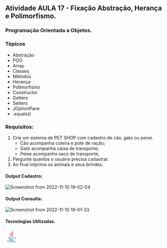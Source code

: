 <h2>Atividade AULA 17 - Fixação Abstração, Herança e Polimorfismo.</h2>
<h3><p>Programação Orientada a Objetos.</p></h3>


<h3>Tópicos</h3>
<ul>
<li>Abstração </li>
<li>POO</li>
<li>Array</li>
<li>Classes</li>
<li>Métodos</li>
<li>Herança</li>
<li>Polimorfismo</li>
<li>Constructor</li>
<li>Getters</li>
<li>Setters</li>
<li>JOptionPane</li>
<li>.equals()</li>
</ul>


<h3>Requisitos:</h3>
<ol>
<li>Crie um sistema de PET SHOP com cadastro de cão, gato ou peixe.
    <ul>
    <li>Cão acompanha coleira e pote de ração;</li>
    <li>Gato acompanha caixa de transporte;</li>
    <li>Peixe acompanha saco de transporte;</li>    
    </ul>  
  </li>
     <li>Pergunte quantos o usuário precisa cadastrar.</li>
    <li>Ao final imprima os animais e seus brindes.</li>
</ol>

<h4>Output Cadastro:</h4> 

![Screenshot from 2022-11-10 19-02-04](https://user-images.githubusercontent.com/78119622/201215294-fc858b1f-fe61-4100-9a56-4736dabb8056.png)


<h4>Output Consulta:</h4>

![Screenshot from 2022-11-10 19-01-33](https://user-images.githubusercontent.com/78119622/201215284-6bb1cc90-7dec-4295-bc8c-098e150cec8e.png)


<h4>Tecnologias Utilizadas.</h4>
 
<p align="left">
<a href="https://www.java.com" target="_blank" rel="noreferrer"> <img src="https://raw.githubusercontent.com/devicons/devicon/master/icons/java/java-original.svg" alt="java" width="40" height="40"/> </a> </p> 
